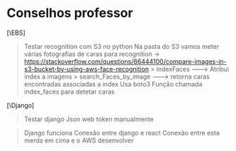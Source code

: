 # Conselhos professor

[\EBS]
  > Testar recognition com S3 no python
  > Na pasta do S3 vamos meter várias fotografias de caras
  > para recognition -> https://stackoverflow.com/questions/66444100/compare-images-in-s3-bucket-by-using-aws-face-recognition
    > indexFaces ---> Atribui index a imagens
    > search_Faces_by_image ---> retorna caras encontradas associadas a index
  > Usa boto3
  > Função chamada index_faces para detetar caras

[\Django]
  > Testar django
  > Json web token manualmente


> Django funciona
> Conexão entre django e react
> Conexão entre esta merda em cima e o AWS
> desenvolver 